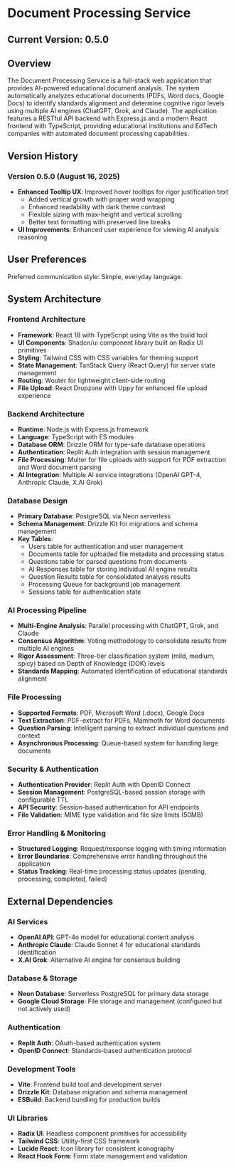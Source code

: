 # Document Processing Service

## Current Version: 0.5.0

## Overview

The Document Processing Service is a full-stack web application that provides AI-powered educational document analysis. The system automatically analyzes educational documents (PDFs, Word docs, Google Docs) to identify standards alignment and determine cognitive rigor levels using multiple AI engines (ChatGPT, Grok, and Claude). The application features a RESTful API backend with Express.js and a modern React frontend with TypeScript, providing educational institutions and EdTech companies with automated document processing capabilities.

## Version History

### Version 0.5.0 (August 16, 2025)
- **Enhanced Tooltip UX**: Improved hover tooltips for rigor justification text
  - Added vertical growth with proper word wrapping
  - Enhanced readability with dark theme contrast
  - Flexible sizing with max-height and vertical scrolling
  - Better text formatting with preserved line breaks
- **UI Improvements**: Enhanced user experience for viewing AI analysis reasoning

## User Preferences

Preferred communication style: Simple, everyday language.

## System Architecture

### Frontend Architecture
- **Framework**: React 18 with TypeScript using Vite as the build tool
- **UI Components**: Shadcn/ui component library built on Radix UI primitives
- **Styling**: Tailwind CSS with CSS variables for theming support
- **State Management**: TanStack Query (React Query) for server state management
- **Routing**: Wouter for lightweight client-side routing
- **File Upload**: React Dropzone with Uppy for enhanced file upload experience

### Backend Architecture
- **Runtime**: Node.js with Express.js framework
- **Language**: TypeScript with ES modules
- **Database ORM**: Drizzle ORM for type-safe database operations
- **Authentication**: Replit Auth integration with session management
- **File Processing**: Multer for file uploads with support for PDF extraction and Word document parsing
- **AI Integration**: Multiple AI service integrations (OpenAI GPT-4, Anthropic Claude, X.AI Grok)

### Database Design
- **Primary Database**: PostgreSQL via Neon serverless
- **Schema Management**: Drizzle Kit for migrations and schema management
- **Key Tables**:
  - Users table for authentication and user management
  - Documents table for uploaded file metadata and processing status
  - Questions table for parsed questions from documents
  - AI Responses table for storing individual AI engine results
  - Question Results table for consolidated analysis results
  - Processing Queue for background job management
  - Sessions table for authentication state

### AI Processing Pipeline
- **Multi-Engine Analysis**: Parallel processing with ChatGPT, Grok, and Claude
- **Consensus Algorithm**: Voting methodology to consolidate results from multiple AI engines
- **Rigor Assessment**: Three-tier classification system (mild, medium, spicy) based on Depth of Knowledge (DOK) levels
- **Standards Mapping**: Automated identification of educational standards alignment

### File Processing
- **Supported Formats**: PDF, Microsoft Word (.docx), Google Docs
- **Text Extraction**: PDF-extract for PDFs, Mammoth for Word documents
- **Question Parsing**: Intelligent parsing to extract individual questions and context
- **Asynchronous Processing**: Queue-based system for handling large documents

### Security & Authentication
- **Authentication Provider**: Replit Auth with OpenID Connect
- **Session Management**: PostgreSQL-based session storage with configurable TTL
- **API Security**: Session-based authentication for API endpoints
- **File Validation**: MIME type validation and file size limits (50MB)

### Error Handling & Monitoring
- **Structured Logging**: Request/response logging with timing information
- **Error Boundaries**: Comprehensive error handling throughout the application
- **Status Tracking**: Real-time processing status updates (pending, processing, completed, failed)

## External Dependencies

### AI Services
- **OpenAI API**: GPT-4o model for educational content analysis
- **Anthropic Claude**: Claude Sonnet 4 for educational standards identification
- **X.AI Grok**: Alternative AI engine for consensus building

### Database & Storage
- **Neon Database**: Serverless PostgreSQL for primary data storage
- **Google Cloud Storage**: File storage and management (configured but not actively used)

### Authentication
- **Replit Auth**: OAuth-based authentication system
- **OpenID Connect**: Standards-based authentication protocol

### Development Tools
- **Vite**: Frontend build tool and development server
- **Drizzle Kit**: Database migration and schema management
- **ESBuild**: Backend bundling for production builds

### UI Libraries
- **Radix UI**: Headless component primitives for accessibility
- **Tailwind CSS**: Utility-first CSS framework
- **Lucide React**: Icon library for consistent iconography
- **React Hook Form**: Form state management and validation